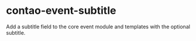 contao-event-subtitle
=====================

Add a subtitle field to the core event module and templates with the optional subtitle.
